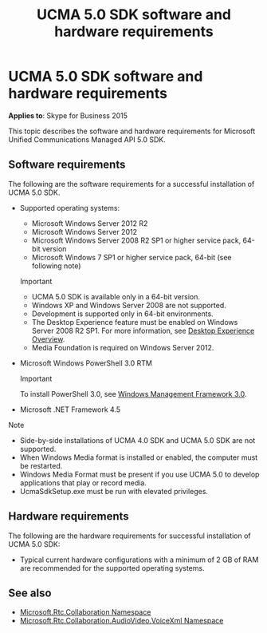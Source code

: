 ﻿---
title: UCMA 5.0 SDK software and hardware requirements
TOCTitle: Software and hardware requirements
ms:assetid: 521f7820-f6ed-4706-905d-9802674ab029
ms:mtpsurl: https://msdn.microsoft.com/library/Dn465960(v=office.16)
ms:contentKeyID: 65239773
ms.date: 07/27/2015
mtps_version: v=office.16
---

# UCMA 5.0 SDK software and hardware requirements

**Applies to**: Skype for Business 2015

This topic describes the software and hardware requirements for Microsoft Unified Communications Managed API 5.0 SDK.

## Software requirements

The following are the software requirements for a successful installation of UCMA 5.0 SDK.

- Supported operating systems:
    
  - Microsoft Windows Server 2012 R2
  - Microsoft Windows Server 2012  
  - Microsoft Windows Server 2008 R2 SP1 or higher service pack, 64-bit version 
  - Microsoft Windows 7 SP1 or higher service pack, 64-bit (see following note)
    
  > [!IMPORTANT]
  > - UCMA 5.0 SDK is available only in a 64-bit version.
  > - Windows XP and Windows Server 2008 are not supported.
  > - Development is supported only in 64-bit environments.
  > - The Desktop Experience feature must be enabled on Windows Server 2008 R2 SP1. For more information, see [Desktop Experience Overview](/previous-versions/windows/it-pro/windows-server-2008-R2-and-2008/cc772567(v=ws.11)).
  > - Media Foundation is required on Windows Server 2012.

- Microsoft Windows PowerShell 3.0 RTM
    
  > [!IMPORTANT]
  > To install PowerShell 3.0, see [Windows Management Framework 3.0](https://www.microsoft.com/download/details.aspx?id=34595).

- Microsoft .NET Framework 4.5

> [!NOTE]
> - Side-by-side installations of UCMA 4.0 SDK and UCMA 5.0 SDK are not supported.
> - When Windows Media format is installed or enabled, the computer must be restarted.
> - Windows Media Format must be present if you use UCMA 5.0 to develop applications that play or record media.
> - UcmaSdkSetup.exe must be run with elevated privileges.

## Hardware requirements

The following are the hardware requirements for successful installation of UCMA 5.0 SDK:

- Typical current hardware configurations with a minimum of 2 GB of RAM are recommended for the supported operating systems.

## See also

- [Microsoft.Rtc.Collaboration Namespace](/dotnet/api/microsoft.rtc.collaboration?view=ucma-api-5.0)
- [Microsoft.Rtc.Collaboration.AudioVideo.VoiceXml Namespace](/dotnet/api/Microsoft.Rtc.Collaboration.AudioVideo.VoiceXml?view=ucma-voice)